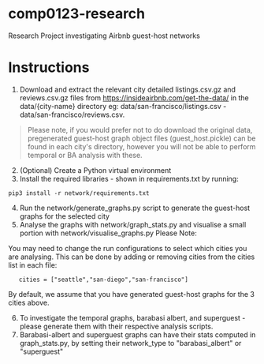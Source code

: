 # comp0123-research
Research Project investigating Airbnb guest-host networks

# Instructions
1) Download and extract the relevant city detailed listings.csv.gz and reviews.csv.gz files from https://insideairbnb.com/get-the-data/ in the data/{city-name} directory eg: data/san-francisco/listings.csv - data/san-francisco/reviews.csv.

> Please note, if you would prefer not to do download the original data, pregenerated guest-host graph object files (guest_host.pickle) can be found in each city's directory, however you will not be able to perform temporal or BA analysis with these.

2) (Optional) Create a Python virtual environment
3) Install the required libraries - shown in requirements.txt by running:
```
pip3 install -r network/requirements.txt 
```
4) Run the network/generate_graphs.py script to generate the guest-host graphs for the selected city
5) Analyse the graphs with network/graph_stats.py and visualise a small portion with network/visualise_graphs.py
Please Note:

You may need to change the run configurations to select which cities you are analysing. This can be done by adding or removing cities from the cities list in each file:
```
   cities = ["seattle","san-diego","san-francisco"]
```
By default, we assume that you have generated guest-host graphs for the 3 cities above.

6) To investigate the temporal graphs, barabasi albert, and superguest - please generate them with their respective analysis scripts.
7) Barabasi-albert and superguest graphs can have their stats computed in graph_stats.py, by setting their network_type to "barabasi_albert" or "superguest"
